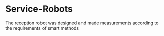 # Service-Robots
The reception robot was designed 
and made measurements according to the requirements of smart methods
